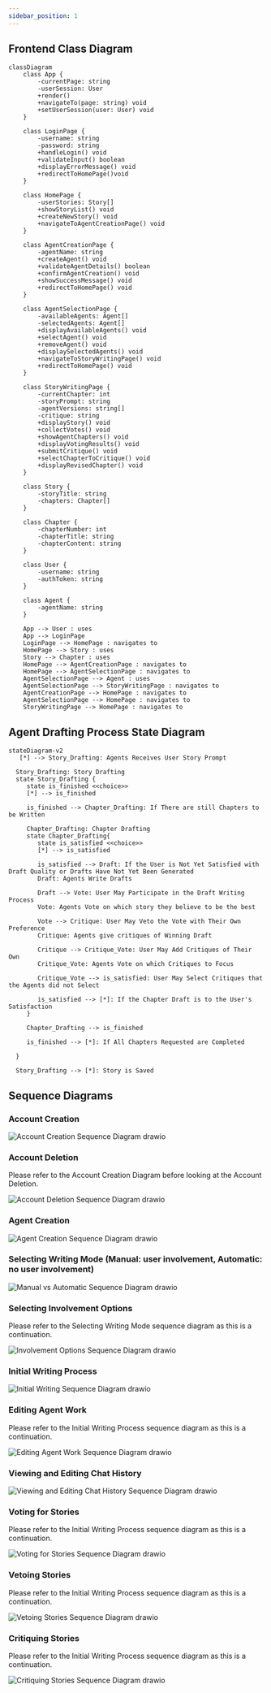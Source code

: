 ```yaml
---
sidebar_position: 1
---
```

## Frontend Class Diagram
```mermaid
classDiagram
    class App {
        -currentPage: string
        -userSession: User
        +render()
        +navigateTo(page: string) void
        +setUserSession(user: User) void
    }

    class LoginPage {
        -username: string
        -password: string
        +handleLogin() void
        +validateInput() boolean
        +displayErrorMessage() void
        +redirectToHomePage()void
    }

    class HomePage {
        -userStories: Story[]
        +showStoryList() void
        +createNewStory() void
        +navigateToAgentCreationPage() void
    }

    class AgentCreationPage {
        -agentName: string
        +createAgent() void
        +validateAgentDetails() boolean
        +confirmAgentCreation() void
        +showSuccessMessage() void
        +redirectToHomePage() void
    }

    class AgentSelectionPage {
        -availableAgents: Agent[]
        -selectedAgents: Agent[]
        +displayAvailableAgents() void
        +selectAgent() void
        +removeAgent() void
        +displaySelectedAgents() void
        +navigateToStoryWritingPage() void
        +redirectToHomePage() void
    }

    class StoryWritingPage {
        -currentChapter: int
        -storyPrompt: string
        -agentVersions: string[]
        -critique: string
        +displayStory() void
        +collectVotes() void
        +showAgentChapters() void
        +displayVotingResults() void
        +submitCritique() void
        +selectChapterToCritique() void
        +displayRevisedChapter() void
    }

    class Story {
        -storyTitle: string
        -chapters: Chapter[]
    }

    class Chapter {
        -chapterNumber: int
        -chapterTitle: string
        -chapterContent: string
    }

    class User {
        -username: string
        -authToken: string
    }

    class Agent {
        -agentName: string
    }

    App --> User : uses
    App --> LoginPage
    LoginPage --> HomePage : navigates to
    HomePage --> Story : uses
    Story --> Chapter : uses
    HomePage --> AgentCreationPage : navigates to
    HomePage --> AgentSelectionPage : navigates to
    AgentSelectionPage --> Agent : uses
    AgentSelectionPage --> StoryWritingPage : navigates to
    AgentCreationPage --> HomePage : navigates to
    AgentSelectionPage --> HomePage : navigates to
    StoryWritingPage --> HomePage : navigates to
```

## Agent Drafting Process State Diagram
 ```mermaid
stateDiagram-v2
    [*] --> Story_Drafting: Agents Receives User Story Prompt

   Story_Drafting: Story Drafting
   state Story_Drafting {
      state is_finished <<choice>>
      [*] --> is_finished

      is_finished --> Chapter_Drafting: If There are still Chapters to be Written

      Chapter_Drafting: Chapter Drafting
      state Chapter_Drafting{
         state is_satisfied <<choice>>
         [*] --> is_satisfied
         
         is_satisfied --> Draft: If the User is Not Yet Satisfied with Draft Quality or Drafts Have Not Yet Been Generated
         Draft: Agents Write Drafts

         Draft --> Vote: User May Participate in the Draft Writing Process
         Vote: Agents Vote on which story they believe to be the best

         Vote --> Critique: User May Veto the Vote with Their Own Preference
         Critique: Agents give critiques of Winning Draft

         Critique --> Critique_Vote: User May Add Critiques of Their Own
         Critique_Vote: Agents Vote on which Critiques to Focus

         Critique_Vote --> is_satisfied: User May Select Critiques that the Agents did not Select

         is_satisfied --> [*]: If the Chapter Draft is to the User's Satisfaction
      }

      Chapter_Drafting --> is_finished

      is_finished --> [*]: If All Chapters Requested are Completed
         
   }

   Story_Drafting --> [*]: Story is Saved

```
## Sequence Diagrams

### Account Creation
![Account Creation Sequence Diagram drawio](https://github.com/user-attachments/assets/a3726231-ee86-45f3-a440-ff35f56d238e)

### Account Deletion
Please refer to the Account Creation Diagram before looking at the Account Deletion.

![Account Deletion Sequence Diagram drawio](https://github.com/user-attachments/assets/7baae06e-798d-4996-b338-453ffe22a7e1)

### Agent Creation
![Agent Creation Sequence Diagram drawio](https://github.com/user-attachments/assets/8089b7f3-8ea1-4931-b2a4-8f71baebd486)

### Selecting Writing Mode (Manual: user involvement, Automatic: no user involvement)
![Manual vs Automatic Sequence Diagram drawio](https://github.com/user-attachments/assets/43c4f354-2a91-4150-ba62-5b6dbf15bc64)

### Selecting Involvement Options
Please refer to the Selecting Writing Mode sequence diagram as this is a continuation.

![Involvement Options Sequence Diagram drawio](https://github.com/user-attachments/assets/bf2543e1-3738-4a96-b3f6-413b2aa71735)

### Initial Writing Process
![Initial Writing Sequence Diagram drawio](https://github.com/user-attachments/assets/cd6b3dad-c2c2-4e6b-b6ca-acf07bb46919)

### Editing Agent Work
Please refer to the Initial Writing Process sequence diagram as this is a continuation.

![Editing Agent Work Sequence Diagram drawio](https://github.com/user-attachments/assets/905326e6-947b-49ac-8291-d5352aa3f13b)

### Viewing and Editing Chat History
![Viewing and Editing Chat History Sequence Diagram drawio](https://github.com/user-attachments/assets/c527ef8e-dbd2-4897-8225-efc3a2095549)

### Voting for Stories
Please refer to the Initial Writing Process sequence diagram as this is a continuation.

![Voting for Stories Sequence Diagram drawio](https://github.com/user-attachments/assets/7c5665b3-85f3-4865-aeb7-3ccc3773c275)

### Vetoing Stories
Please refer to the Initial Writing Process sequence diagram as this is a continuation.

![Vetoing Stories Sequence Diagram drawio](https://github.com/user-attachments/assets/59c247df-944b-42f7-8c63-15e8cbeaf4e9)

### Critiquing Stories
Please refer to the Initial Writing Process sequence diagram as this is a continuation.

![Critiquing Stories Sequence Diagram drawio](https://github.com/user-attachments/assets/1ff25e8e-60a7-4f6e-8470-8c6ba5545ebc)
